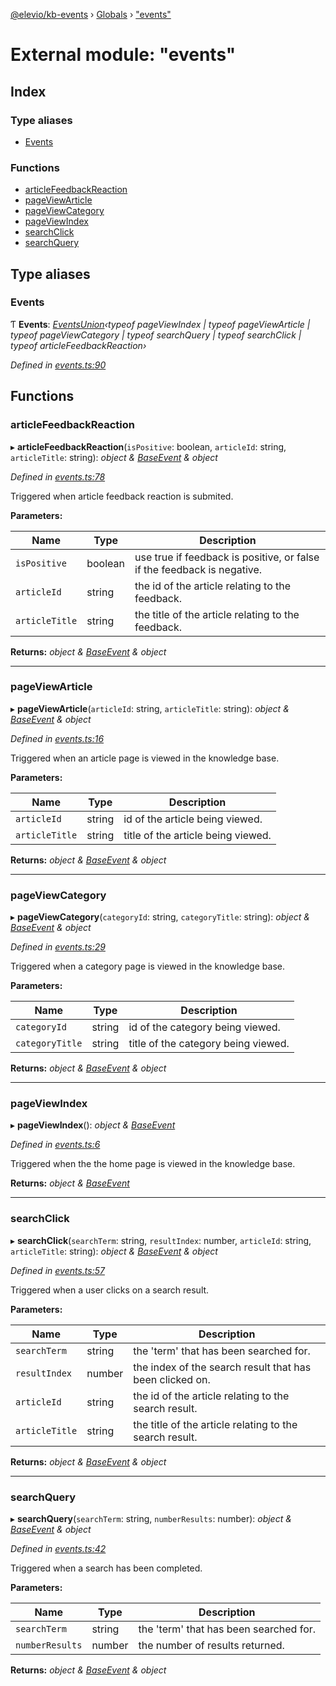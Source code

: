 [@elevio/kb-events](../README.md) › [Globals](../globals.md) › ["events"](_events_.md)

# External module: "events"

## Index

### Type aliases

* [Events](_events_.md#events)

### Functions

* [articleFeedbackReaction](_events_.md#articlefeedbackreaction)
* [pageViewArticle](_events_.md#pageviewarticle)
* [pageViewCategory](_events_.md#pageviewcategory)
* [pageViewIndex](_events_.md#pageviewindex)
* [searchClick](_events_.md#searchclick)
* [searchQuery](_events_.md#searchquery)

## Type aliases

###  Events

Ƭ **Events**: *[EventsUnion](_types_.md#eventsunion)‹typeof pageViewIndex | typeof pageViewArticle | typeof pageViewCategory | typeof searchQuery | typeof searchClick | typeof articleFeedbackReaction›*

*Defined in [events.ts:90](https://github.com/elevio/kb-events/blob/4fe81c3/src/events.ts#L90)*

## Functions

###  articleFeedbackReaction

▸ **articleFeedbackReaction**(`isPositive`: boolean, `articleId`: string, `articleTitle`: string): *object & [BaseEvent](../interfaces/_types_.baseevent.md) & object*

*Defined in [events.ts:78](https://github.com/elevio/kb-events/blob/4fe81c3/src/events.ts#L78)*

Triggered when article feedback reaction is submited.

**Parameters:**

Name | Type | Description |
------ | ------ | ------ |
`isPositive` | boolean | use true if feedback is positive, or false if the feedback is negative. |
`articleId` | string | the id of the article relating to the feedback. |
`articleTitle` | string | the title of the article relating to the feedback.  |

**Returns:** *object & [BaseEvent](../interfaces/_types_.baseevent.md) & object*

___

###  pageViewArticle

▸ **pageViewArticle**(`articleId`: string, `articleTitle`: string): *object & [BaseEvent](../interfaces/_types_.baseevent.md) & object*

*Defined in [events.ts:16](https://github.com/elevio/kb-events/blob/4fe81c3/src/events.ts#L16)*

Triggered when an article page is viewed in the knowledge base.

**Parameters:**

Name | Type | Description |
------ | ------ | ------ |
`articleId` | string | id of the article being viewed. |
`articleTitle` | string | title of the article being viewed.  |

**Returns:** *object & [BaseEvent](../interfaces/_types_.baseevent.md) & object*

___

###  pageViewCategory

▸ **pageViewCategory**(`categoryId`: string, `categoryTitle`: string): *object & [BaseEvent](../interfaces/_types_.baseevent.md) & object*

*Defined in [events.ts:29](https://github.com/elevio/kb-events/blob/4fe81c3/src/events.ts#L29)*

Triggered when a category page is viewed in the knowledge base.

**Parameters:**

Name | Type | Description |
------ | ------ | ------ |
`categoryId` | string | id of the category being viewed. |
`categoryTitle` | string | title of the category being viewed.  |

**Returns:** *object & [BaseEvent](../interfaces/_types_.baseevent.md) & object*

___

###  pageViewIndex

▸ **pageViewIndex**(): *object & [BaseEvent](../interfaces/_types_.baseevent.md)*

*Defined in [events.ts:6](https://github.com/elevio/kb-events/blob/4fe81c3/src/events.ts#L6)*

Triggered when the the home page is viewed in the knowledge base.

**Returns:** *object & [BaseEvent](../interfaces/_types_.baseevent.md)*

___

###  searchClick

▸ **searchClick**(`searchTerm`: string, `resultIndex`: number, `articleId`: string, `articleTitle`: string): *object & [BaseEvent](../interfaces/_types_.baseevent.md) & object*

*Defined in [events.ts:57](https://github.com/elevio/kb-events/blob/4fe81c3/src/events.ts#L57)*

Triggered when a user clicks on a search result.

**Parameters:**

Name | Type | Description |
------ | ------ | ------ |
`searchTerm` | string | the 'term' that has been searched for. |
`resultIndex` | number | the index of the search result that has been clicked on. |
`articleId` | string | the id of the article relating to the search result. |
`articleTitle` | string | the title of the article relating to the search result.  |

**Returns:** *object & [BaseEvent](../interfaces/_types_.baseevent.md) & object*

___

###  searchQuery

▸ **searchQuery**(`searchTerm`: string, `numberResults`: number): *object & [BaseEvent](../interfaces/_types_.baseevent.md) & object*

*Defined in [events.ts:42](https://github.com/elevio/kb-events/blob/4fe81c3/src/events.ts#L42)*

Triggered when a search has been completed.

**Parameters:**

Name | Type | Description |
------ | ------ | ------ |
`searchTerm` | string | the 'term' that has been searched for. |
`numberResults` | number | the number of results returned.  |

**Returns:** *object & [BaseEvent](../interfaces/_types_.baseevent.md) & object*
